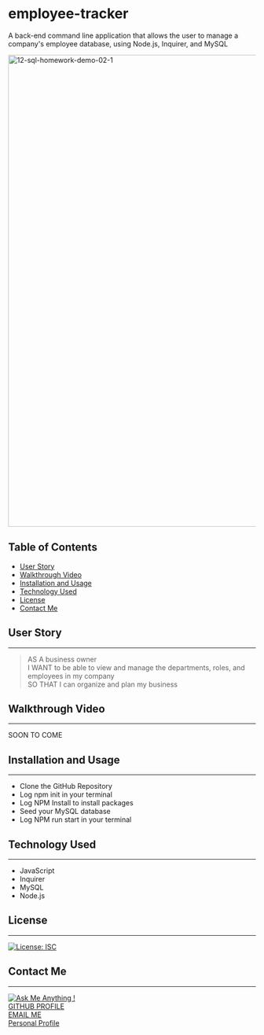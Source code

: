 # employee-tracker

A back-end command line application that allows the user to manage a company's employee database, using Node.js, Inquirer, and MySQL

<img width="960" alt="12-sql-homework-demo-02-1" src="https://user-images.githubusercontent.com/72768374/119713136-0281e000-be27-11eb-97ef-ab0f346a44d0.png">

## Table of Contents
  * [User Story](#user-story)
  * [Walkthrough Video](#walkthrough-video)
  * [Installation and Usage](#installation-and-usage)
  * [Technology Used](#technology-used)
  * [License](#license)
  * [Contact Me](#contact-me)

 ## User Story
 ***
> AS A business owner  
I WANT to be able to view and manage the departments, roles, and employees in my company  
SO THAT I can organize and plan my business

## Walkthrough Video
***
SOON TO COME


## Installation and Usage
***
- Clone the GitHub Repository
- Log npm init in your terminal 
- Log NPM Install to install packages
- Seed your MySQL database
- Log NPM run start in your terminal

## Technology Used
***
- JavaScript
- Inquirer
- MySQL
- Node.js

## License
***
[![License: ISC](https://img.shields.io/badge/License-ISC-blue.svg)](https://opensource.org/licenses/ISC)

## Contact Me
***
[![Ask Me Anything !](https://img.shields.io/badge/Ask%20me-anything-1abc9c.svg)](https://GitHub.com/Naereen/ama)   
[GITHUB PROFILE](https://github.com/cocobeware83)  
[EMAIL ME](mailto:corycneel@gmail.com)  
[Personal Profile](https://cocobeware83.github.io/coryneel/)